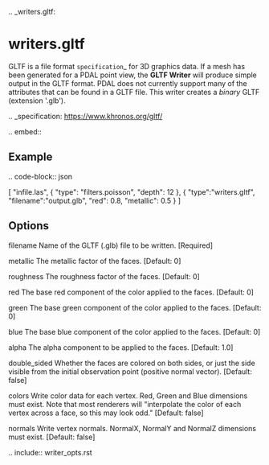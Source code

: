 .. _writers.gltf:

writers.gltf
============

GLTF is a file format `specification`_ for 3D graphics data.
If a mesh has been generated
for a PDAL point view, the **GLTF Writer** will produce simple output in
the GLTF format.  PDAL does not currently support many of the attributes
that can be found in a GLTF file.  This writer creates a *binary* GLTF (extension '.glb').

.. _specification: https://www.khronos.org/gltf/

.. embed::

Example
-------

.. code-block:: json

  [
      "infile.las",
      {
          "type": "filters.poisson",
          "depth": 12
      },
      {
          "type":"writers.gltf",
          "filename":"output.glb",
          "red": 0.8,
          "metallic": 0.5
      }
  ]

Options
-------

filename
    Name of the GLTF (.glb) file to be written. [Required]

metallic
    The metallic factor of the faces. [Default: 0]
    
roughness
    The roughness factor of the faces. [Default: 0]
    
red
    The base red component of the color applied to the faces. [Default: 0]
    
green
    The base green component of the color applied to the faces. [Default: 0]
    
blue
    The base blue component of the color applied to the faces. [Default: 0]
    
alpha
    The alpha component to be applied to the faces. [Default: 1.0]

double_sided
    Whether the faces are colored on both sides, or just the side
    visible from the initial observation point (positive normal vector).
    [Default: false]

colors
    Write color data for each vertex.  Red, Green and Blue dimensions must exist.
    Note that most renderers will "interpolate the
    color of each vertex across a face, so this may look odd." [Default: false]

normals
    Write vertex normals. NormalX, NormalY and NormalZ dimensions must exist. [Default: false]

.. include:: writer_opts.rst

